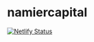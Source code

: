 # namiercapital

[![Netlify Status](https://api.netlify.com/api/v1/badges/ea0c868b-e271-4430-97b5-af62953b3204/deploy-status)](https://app.netlify.com/sites/namiercapital/deploys)
